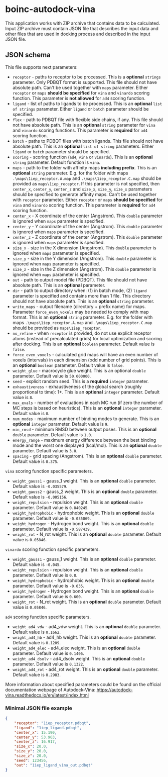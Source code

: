 # boinc-autodock-vina

This application works with ZIP archive that contains data to be calculated. Input ZIP archive must contain JSON file that describes the input data and other files that are used in docking process and described in the input JSON file.

## JSON schema

This file supports next parameters:

- `receptor` - paths to receptor to be processed. This is a **optional** `strings` parameter. Only PDBQT format is supported. This file should not have absolute path. Can't be used together with `maps` parameter. Either `receptor` or `maps` **should be specified** for `vina` and `vinardo` scoring function. This parameter is **not allowed** for `ad4` scoring function.
- `ligand` - list of paths to ligands to be processed. This is an **optional** `list of strings` parameter. Either `ligand` or `batch` parameter should be specified.
- `flex` - path to PDBQT file with flexible side chains, if any. This file should not have absolute path. This is an **optional** `string` parameter for `vina` and `vinardo` scoring functions. This parameter is **required** for `ad4` scoring function.
- `batch` - paths to PDBQT files with batch ligands. This file should not have absolute path. This is an **optional** `list of string` parameters. Either `ligand` or `batch` parameter should be specified.
- `scoring` - scoring function (`ad4`, `vina` or `vinardo`). This is an **optional** `string` parameter. Default function is `vina`.
- `maps` - path to the folder with affinity maps **including prefix**. This is an **optional** `string` parameter. E.g. for the folder with maps `.\maps\1iep_receptor.A.map` and `.\maps\1iep_receptor.C.map` should be provided as `maps\1iep_receptor`. If this parameter is not specified, then `center_x`, `center_y`, `center_z` and `size_x`, `size_y`, `size_x` parameters should be specified to generate affinity maps. Can't be used together with `receptor` parameter. Either `receptor` or `maps` **should be specified** for `vina` and `vinardo` scoring function. This parameter is **required** for `ad4` scoring function.
- `center_x` - X coordinate of the center (Angstrom). This `double` parameter is ignored when `maps` parameter is specified.
- `center_y` - Y coordinate of the center (Angstrom). This `double` parameter is ignored when `maps` parameter is specified.
- `center_z` - Z coordinate of the center (Angstrom). This `double` parameter is ignored when `maps` parameter is specified.
- `size_x` - size in the X dimension (Angstrom). This `double` parameter is ignored when `maps` parameter is specified.
- `size_y` - size in the Y dimension (Angstrom). This `double` parameter is ignored when `maps` parameter is specified.
- `size_z` - size in the Z dimension (Angstrom). This `double` parameter is ignored when `maps` parameter is specified.
- `out` - path to output model file (PDBQT). This file should not have absolute path. This is an **optional** parameter.
- `dir` - path to output directory when: (1) in batch mode, (2) `ligand` parameter is specified and contains more than 1 file. This directory should not have absolute path. This is an **optional** `string` parameter.
- `write_maps` - output filename (directory + prefix name) for maps. Parameter `force_even_voxels` may be needed to comply with map format. This is an **optional** `string` parameter. E.g. for the folder with maps `.\maps\1iep_receptor.A.map` and `.\maps\1iep_receptor.C.map` should be provided as `maps\1iep_receptor`.
- `no_refine` - when `receptor` is provided, do not use explicit receptor atoms (instead of precalculated grids) for local optimization and scoring after docking. This is an **optional** `boolean` parameter. Default value is `false`.
- `force_even_voxels` - calculated grid maps will have an even number of voxels (intervals) in each dimension (odd number of grid points). This is an **optional** `boolean` parameter. Default value is `false`.
- `weight_glue` - macrocycle glue weight. This is an optional `double` parameter. Default value is `50.000000`.
- `seed` - explicit random seed. This is a **required** `integer` parameter.
- `exhaustiveness` - exhaustiveness of the global search (roughly proportional to time): 1+. This is an **optional** `integer` parameter. Default value is `8`.
- `max_evals` - number of evaluations in each MC run (if zero the number of MC steps is based on heuristics). This is an **optional** `integer` parameter. Default value is `0`.
- `num_modes` - maximum number of binding modes to generate. This is an **optional** `integer` parameter. Default value is `9`.
- `min_rmsd` - minimum RMSD between output poses. This is an **optional** `double` parameter. Default value is `1.0`.
- `energy_range` - maximum energy difference between the best binding mode and the worst one displayed (kcal/mol). This is an **optional** `double` parameter. Default value is `3.0`.
- `spacing` - grid spacing (Angstrom). This is an **optional** `double` parameter. Default value is `0.375`.

`vina` scoring function specific parameters.

- `weight_gauss1` - gauss_1 weight. This is an **optional** `double` parameter. Default value is `-0.035579`.
- `weight_gauss2` - gauss_2 weight. This is an **optional** `double` parameter. Default value is `-0.005156`.
- `weight_repulsion` - repulsion weight. This is an **optional** `double` parameter. Default value is `0.840245`.
- `weight_hydrophobic` - hydrophobic weight. This is an **optional** `double` parameter. Default value is `-0.035069`.
- `weight_hydrogen` - Hydrogen bond weight. This is an **optional** `double` parameter. Default value is `-0.587439`.
- `weight_rot` - N_rot weight. This is an **optional** `double` parameter. Default value is `0.05846`.

`vinardo` scoring function specific parameters.

- `weight_gauss1` - gauss_1 weight. This is an **optional** `double` parameter. Default value is `-0.045`.
- `weight_repulsion` - repulsion weight. This is an **optional** `double` parameter. Default value is `0.8`.
- `weight_hydrophobic` - hydrophobic weight. This is an **optional** `double` parameter. Default value is `-0.035`.
- `weight_hydrogen` - Hydrogen bond weight. This is an **optional** `double` parameter. Default value is `0.600`.
- `weight_rot` - N_rot weight. This is an **optional** `double` parameter. Default value is `0.05846`.

`ad4` scoring function specific parameters.

- `weight_ad4_vdw` - ad4_vdw weight. This is an **optional** `double` parameter. Default value is `0.1662`.
- `weight_ad4_hb` - ad4_hb weight. This is an **optional** `double` parameter. Default value is `0.1209`.
- `weight_ad4_elec` - ad4_elec weight. This is an **optional** `double` parameter. Default value is `0.1406`.
- `weight_ad4_dsolv` - ad4_dsolv weight. This is an **optional** `double` parameter. Default value is `0.1322`.
- `weight_ad4_rot` - ad4_rot weight. This is an **optional** `double` parameter. Default value is `0.2983`.

More information about specified parameters could be found on the official documentation webpage of Autodock-Vina: https://autodock-vina.readthedocs.io/en/latest/index.html

### Minimal JSON file example

```json
{
    "receptor": "1iep_receptor.pdbqt",
    "ligand": "1iep_ligand.pdbqt",
    "center_x": 15.190,
    "center_y": 53.903,
    "center_z": 16.917,
    "size_x": 20.0,
    "size_y": 20.0,
    "size_z": 20.0,
    "seed": 123456,
    "out": "1iep_ligand_vina_out.pdbqt"
}
```
